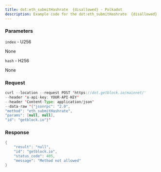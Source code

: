 ```yaml
---
title: dot:eth_submitHashrate  {disallowed} - Polkadot
description: Example code for the dot:eth_submitHashrate  {disallowed} json-rpc method. Сomplete guide on how to use dot:eth_submitHashrate  {disallowed} json-rpc in GetBlock.io Web3 documentation.
---
```


### Parameters


`index` - U256

None

`hash` - H256

None

### Request

``` java
curl --location --request POST 'https://dot.getblock.io/mainnet/' 
--header 'x-api-key: YOUR-API-KEY' 
--header 'Content-Type: application/json' 
--data-raw '{"jsonrpc": "2.0",
"method": "eth_submitHashrate",
"params": [null, null],
"id": "getblock.io"}'
```

###  Response

``` java
{
    "result": "null",
    "id": "getblock.io",
    "status_code": 405,
    "message": "Method not allowed"
}
```


